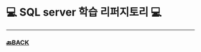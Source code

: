 # 💻 SQL server 학습 리퍼지토리 💻
-------------------------------------


### [🔙BACK](https://github.com/XOXOT?tab=repositories)
